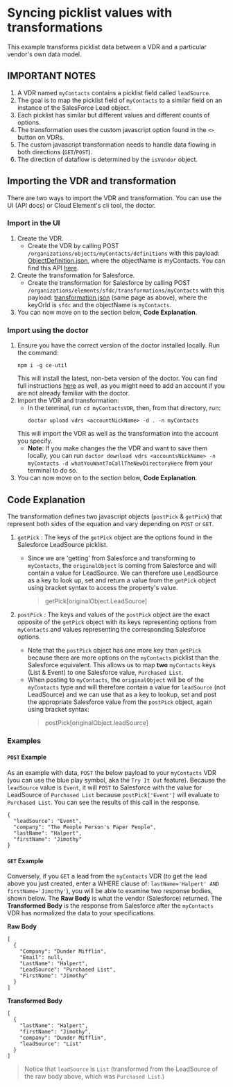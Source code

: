 # Syncing picklist values with transformations

This example transforms picklist data between a VDR and a particular vendor's own data model. 

## IMPORTANT NOTES
1. A VDR named `myContacts` contains a picklist field called `leadSource`.
2. The goal is to map the picklist field of `myContacts` to a similar field on an instance of the SalesForce Lead object.
3. Each picklist has similar but different values and different counts of options.
4. The transformation uses the custom javascript option found in the `<>` button on VDRs.
5. The custom javascript transformation needs to handle data flowing in both directions (`GET`/`POST`).
6. The direction of dataflow is determined by the `isVendor` object.

## Importing the VDR and transformation
There are two ways to import the VDR and transformation. You can use the UI (API docs) or Cloud Element's cli tool, the doctor.

### Import in the UI
1. Create the VDR.
    * Create the VDR by calling POST `/organizations/objects/myContacts/definitions` with this payload: [ObjectDefinition.json](myContactsVDR/myContacts/definition/objectDefinition.json), where the objectName is myContacts. You can find this API [here](https://my-staging.cloudelements.io/api-docs/platform/organizations).
2. Create the transformation for Salesforce.
    * Create the transformation for Salesforce by calling POST `/organizations/elements/sfdc/transformations/myContacts` with this payload: [transformation.json](myContactsVDR/myContacts/transformation/sfdc/transformation.json) (same page as above), where the keyOrId is `sfdc` and the objectName is `myContacts`.
3. You can now move on to the section below, **Code Explanation**.

### Import using the doctor
1. Ensure you have the correct version of the doctor installed locally. Run the command:
    ```
    npm i -g ce-util
    ```
    This will install the latest, non-beta version of the doctor. You can find full instructions [here](https://www.npmjs.com/package/ce-util) as well, as you might need to add an account if you are not already familiar with the doctor.
2. Import the VDR and transformation:
    * In the terminal, run `cd myContactsVDR`, then, from that directory, run:
        ```
        doctor upload vdrs <accountNickName> -d . -n myContacts
        ```
    This will import the VDR as well as the transformation into the account you specify.
    * **Note**: If you make changes the the VDR and want to save them locally, you can run `doctor download vdrs <accountsNickName> -n myContacts -d whatYouWantToCallTheNewDirectoryHere` from your terminal to do so.
3. You can now move on to the section below, **Code Explanation**.

## Code Explanation
The transformation defines two javascript objects (`postPick` & `getPick`) that represent both sides of the equation and vary depending on `POST` or `GET`.

1. `getPick` : The keys of the `getPick` object are the options found in the Salesforce LeadSource picklist. 
    * Since we are 'getting' from Salesforce and transforming to `myContacts`, the `originalObject` is coming from Salesforce and will contain a value for LeadSource. We can therefore use LeadSource as a key to look up, set and return a value from the `getPick` object using bracket syntax to access the property's value.
        > getPick[originalObject.LeadSource]

2. `postPick` : The keys and values of the `postPick` object are the exact opposite of the `getPick` object with its keys representing options from `myContacts` and values representing the corresponding Salesforce options.
    * Note that the `postPick` object has one more key than `getPick` because there are more options on the `myContacts` picklist than the Salesforce equivalent. This allows us to map **two** `myContacts` keys (List & Event) to one Salesforce value, `Purchased List`. 
    * When posting to `myContacts`, the `originalObject` will be of the `myContacts` type and will therefore contain a value for `leadSource` (not LeadSource) and we can use that as a key to lookup, set and post the appropriate Salesforce value from the `postPick` object, again using bracket syntax:
        > postPick[originalObject.leadSource]

### Examples
#### `POST` Example
As an example with data, `POST` the below payload to your `myContacts` VDR (you can use the blue play symbol, aka the `Try It Out` feature). Because the `leadSource` value is `Event`, it will `POST` to Salesforce with the value for LeadSource of `Purchased List` because `postPick['Event']` will evaluate to `Purchased List`. You can see the results of this call in the response.
```
{ 
  "leadSource": "Event",
  "company": "The People Person's Paper People",
  "lastName": "Halpert",
  "firstName": "Jimothy"
}
```
#### `GET` Example
Conversely, if you `GET` a lead from the `myContacts` VDR (to get the lead above you just created, enter a WHERE clause of: `lastName='Halpert' AND firstName='Jimothy'`), you will be able to examine two response bodies, shown below. The **Raw Body** is what the vendor (Salesforce) returned. The **Transformed Body** is the response from Salesforce after the  `myContacts` VDR has normalized the data to your specifications. 

**Raw Body**
```
[
  {
    "Company": "Dunder Mifflin",
    "Email": null,
    "LastName": "Halpert",
    "LeadSource": "Purchased List",
    "FirstName": "Jimothy"
  }
]
```
**Transformed Body**
```
[
  {
    "lastName": "Halpert",
    "firstName": "Jimothy",
    "company": "Dunder Mifflin",
    "leadSource": "List"
  }
]
```
> Notice that `leadSource` is `List` (transformed from the LeadSource of the raw body above, which was `Purchased List`.)